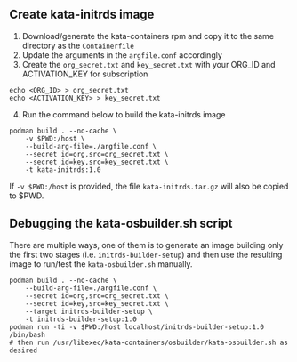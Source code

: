 ## Create kata-initrds image

1. Download/generate the kata-containers rpm and copy it to the same directory as the `Containerfile`
2. Update the arguments in the `argfile.conf` accordingly
3. Create the `org_secret.txt` and `key_secret.txt` with your ORG_ID and ACTIVATION_KEY for subscription
```
echo <ORG_ID> > org_secret.txt
echo <ACTIVATION_KEY> > key_secret.txt
```
4. Run the command below to build the kata-initrds image
```
podman build . --no-cache \
    -v $PWD:/host \
    --build-arg-file=./argfile.conf \
    --secret id=org,src=org_secret.txt \
    --secret id=key,src=key_secret.txt \
    -t kata-initrds:1.0
```
If `-v $PWD:/host` is provided, the file `kata-initrds.tar.gz` will also be copied to $PWD.

## Debugging the kata-osbuilder.sh script

There are multiple ways, one of them is to generate an image building only the first two stages (i.e. `initrds-builder-setup`)
and then use the resulting image to run/test the `kata-osbuilder.sh` manually.

```
podman build . --no-cache \
    --build-arg-file=./argfile.conf \
    --secret id=org,src=org_secret.txt \
    --secret id=key,src=key_secret.txt \
    --target initrds-builder-setup \
    -t initrds-builder-setup:1.0
podman run -ti -v $PWD:/host localhost/initrds-builder-setup:1.0 /bin/bash
# then run /usr/libexec/kata-containers/osbuilder/kata-osbuilder.sh as desired
```
